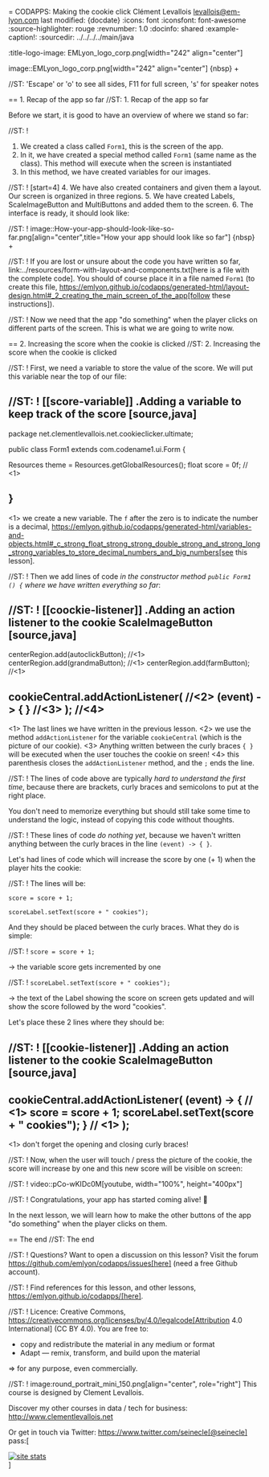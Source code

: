 = CODAPPS: Making the cookie click
Clément Levallois <levallois@em-lyon.com>
last modified: {docdate}
:icons: font
:iconsfont: font-awesome
:source-highlighter: rouge
:revnumber: 1.0
:docinfo: shared
:example-caption!:
:sourcedir: ../../../../main/java


:title-logo-image: EMLyon_logo_corp.png[width="242" align="center"]

image::EMLyon_logo_corp.png[width="242" align="center"]
{nbsp} +

//ST: 'Escape' or 'o' to see all sides, F11 for full screen, 's' for speaker notes

== 1. Recap of the app so far
//ST: 1. Recap of the app so far

Before we start, it is good to have an overview of where we stand so far:

//ST: !
1. We created a class called `Form1`, this is the screen of the app.
2. In it, we have created a special method called `Form1` (same name as the class). This method will execute when the screen is instantiated
3. In this method, we have created variables for our images.

//ST: !
[start=4]
4. We have also created containers and given them a layout. Our screen is organized in three regions.
5. We have created Labels, ScaleImageButton and MultiButtons and added them to the screen.
6. The interface is ready, it should look like:

//ST: !
image::How-your-app-should-look-like-so-far.png[align="center",title="How your app should look like so far"]
{nbsp} +

//ST: !
If you are lost or unsure about the code you have written so far, link:../resources/form-with-layout-and-components.txt[here is a file with the complete code]. You should of course place it in a file named `Form1` (to create this file, https://emlyon.github.io/codapps/generated-html/layout-design.html#_2_creating_the_main_screen_of_the_app[follow these instructions]).

//ST: !
Now we need that the app "do something" when the player clicks on different parts of the screen. This is what we are going to write now.

== 2. Increasing the score when the cookie is clicked
//ST: 2. Increasing the score when the cookie is clicked

//ST: !
First, we need a variable to store the value of the score. We will put this variable near the top of our file:

//ST: !
[[score-variable]]
.Adding a variable to keep track of the score
[source,java]
----
package net.clementlevallois.net.cookieclicker.ultimate;

public class Form1 extends com.codename1.ui.Form {

  Resources theme = Resources.getGlobalResources();
  float score = 0f; // <1>

}
----
<1> we create a new variable. The `f` after the zero is to indicate the number is a decimal, https://emlyon.github.io/codapps/generated-html/variables-and-objects.html#_c_strong_float_strong_strong_double_strong_and_strong_long_strong_variables_to_store_decimal_numbers_and_big_numbers[see this lesson].


//ST: !
Then we add lines of code *in the constructor method `public Form1 () {` where we have written everything so far*:


//ST: !
[[coockie-listener]]
.Adding an action listener to the cookie ScaleImageButton
[source,java]
----
centerRegion.add(autoclickButton); //<1>
centerRegion.add(grandmaButton); //<1>
centerRegion.add(farmButton); //<1>

cookieCentral.addActionListener(  //<2>
                (event) -> { }  //<3>
        ); //<4>
----
<1> The last lines we have written in the previous lesson.
<2> we use the method `addActionListener` for the variable `cookieCentral` (which is the picture of our cookie).
<3> Anything written between the curly braces `{ }` will be executed when the user touches the cookie on sreen!
<4> this parenthesis closes the `addActionListener` method, and the `;` ends the line.

//ST: !
The lines of code above are typically *hard to understand the first time*, because there are brackets, curly braces and semicolons to put at the right place.

You don't need to memorize everything but should still take some time to understand the logic, instead of copying this code without thoughts.

//ST: !
These lines of code *do nothing yet*, because we haven't written anything between the curly braces in the line `(event) -> { }`.

Let's had lines of code which will increase the score by one (+ 1) when the player hits the cookie:

//ST: !
The lines will be:

`score = score + 1;`

`scoreLabel.setText(score + " cookies");`

And they should be placed between the curly braces. What they do is simple:

//ST: !
`score = score + 1;`

-> the variable score gets incremented by one

//ST: !
`scoreLabel.setText(score + " cookies");`

-> the text of the Label showing the score on screen gets updated and will show the score followed by the word "cookies".

Let's place these 2 lines where they should be:

//ST: !
[[cookie-listener]]
.Adding an action listener to the cookie ScaleImageButton
[source,java]
----
cookieCentral.addActionListener(
                (event) -> { // <1>
                  score = score + 1;
                  scoreLabel.setText(score + " cookies");
                } // <1>
        );
----
<1> don't forget the opening and closing curly braces!

//ST: !
Now, when the user will touch / press the picture of the cookie, the score will increase by one and this new score will be visible on screen:

//ST: !
video::pCo-wKIDc0M[youtube, width="100%", height="400px"]

//ST: !
Congratulations, your app has started coming alive! 🎉

In the next lesson, we will learn how to make the other buttons of the app "do something" when the player clicks on them.

== The end
//ST: The end

//ST: !
Questions? Want to open a discussion on this lesson? Visit the forum https://github.com/emlyon/codapps/issues[here] (need a free Github account).

//ST: !
Find references for this lesson, and other lessons, https://emlyon.github.io/codapps/[here].

//ST: !
Licence: Creative Commons, https://creativecommons.org/licenses/by/4.0/legalcode[Attribution 4.0 International] (CC BY 4.0).
You are free to:

- copy and redistribute the material in any medium or format
- Adapt — remix, transform, and build upon the material

=> for any purpose, even commercially.

//ST: !
image:round_portrait_mini_150.png[align="center", role="right"]
This course is designed by Clement Levallois.

Discover my other courses in data / tech for business: http://www.clementlevallois.net

Or get in touch via Twitter: https://www.twitter.com/seinecle[@seinecle]
pass:[    <!-- Start of StatCounter Code for Default Guide -->
    <script type="text/javascript">
        var sc_project = 11592657;
        var sc_invisible = 1;
        var sc_security = "5154b75d";
        var scJsHost = (("https:" == document.location.protocol) ?
            "https://secure." : "http://www.");
        document.write("<sc" + "ript type='text/javascript' src='" +
            scJsHost +
            "statcounter.com/counter/counter.js'></" + "script>");
    </script>
    <noscript><div class="statcounter"><a title="site stats"
    href="http://statcounter.com/" target="_blank"><img
    class="statcounter"
    src="//c.statcounter.com/11592657/0/5154b75d/1/" alt="site
    stats"></a></div></noscript>
    <!-- End of StatCounter Code for Default Guide -->]
